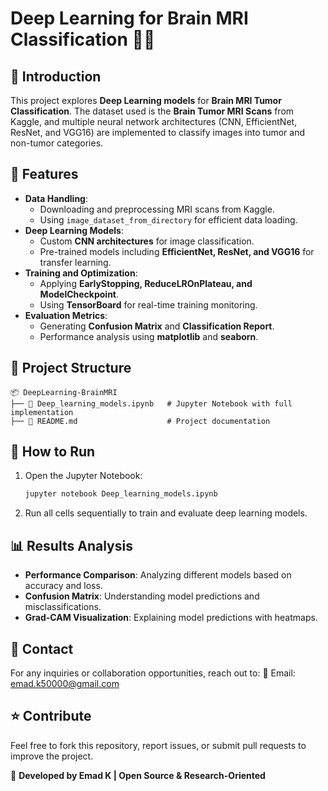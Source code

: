 # Deep Learning for Brain MRI Classification 🧠🔬

## 📌 Introduction
This project explores **Deep Learning models** for **Brain MRI Tumor Classification**. The dataset used is the **Brain Tumor MRI Scans** from Kaggle, and multiple neural network architectures (CNN, EfficientNet, ResNet, and VGG16) are implemented to classify images into tumor and non-tumor categories.

## 🚀 Features
- **Data Handling**:
  - Downloading and preprocessing MRI scans from Kaggle.
  - Using `image_dataset_from_directory` for efficient data loading.
- **Deep Learning Models**:
  - Custom **CNN architectures** for image classification.
  - Pre-trained models including **EfficientNet, ResNet, and VGG16** for transfer learning.
- **Training and Optimization**:
  - Applying **EarlyStopping, ReduceLROnPlateau, and ModelCheckpoint**.
  - Using **TensorBoard** for real-time training monitoring.
- **Evaluation Metrics**:
  - Generating **Confusion Matrix** and **Classification Report**.
  - Performance analysis using **matplotlib** and **seaborn**.

## 📂 Project Structure
```
📦 DeepLearning-BrainMRI
├── 📜 Deep_learning_models.ipynb   # Jupyter Notebook with full implementation
├── 📜 README.md                    # Project documentation
```

## 📌 How to Run
1. Open the Jupyter Notebook:
   ```bash
   jupyter notebook Deep_learning_models.ipynb
   ```
2. Run all cells sequentially to train and evaluate deep learning models.

## 📊 Results Analysis
- **Performance Comparison**: Analyzing different models based on accuracy and loss.
- **Confusion Matrix**: Understanding model predictions and misclassifications.
- **Grad-CAM Visualization**: Explaining model predictions with heatmaps.

## 📧 Contact
For any inquiries or collaboration opportunities, reach out to:
📩 Email: emad.k50000@gmail.com

## ⭐ Contribute
Feel free to fork this repository, report issues, or submit pull requests to improve the project.

🔹 **Developed by Emad K | Open Source & Research-Oriented**

